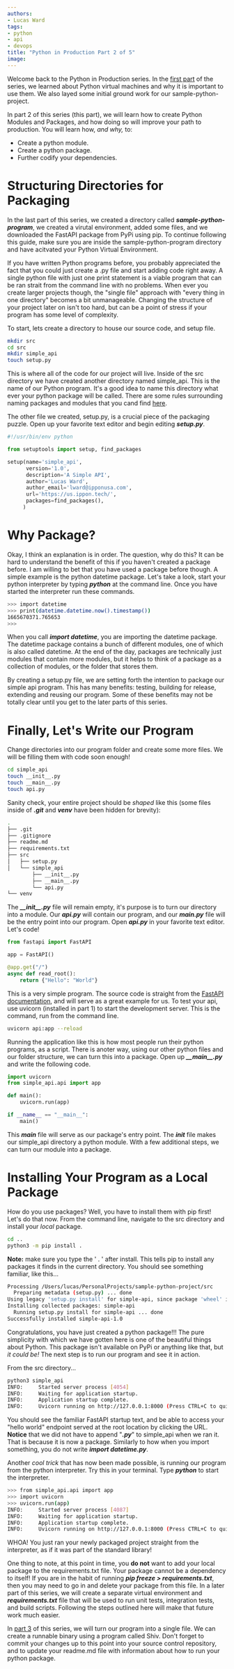 ```yaml
---
authors:
- Lucas Ward
tags:
- python
- api
- devops
title: "Python in Production Part 2 of 5"
image: 
---
```


Welcome back to the Python in Production series.  In the [first part](https://templinkplaceholder) of the series, we learned about Python virtual machines and why it is important to use them.  We also layed some initial ground work for our sample-python-project.

In part 2 of this series (this part), we will learn how to create Python Modules and Packages, and how doing so will improve your path to production.  You will learn how, *and why,* to:
* Create a python module.
* Create a python package.
* Further codify your dependencies.

# Structuring Directories for Packaging

In the last part of this series, we created a directory called ***sample-python-program***, we created a virutal environment, added some files, and we downloaded the FastAPI package from PyPi using pip.  To continue following this guide, make sure you are inside the sample-python-program directory and have acitvated your Python Virtual Environment.

If you have written Python programs before, you probably appreciated the fact that you could just create a .py file and start adding code right away.  A single python file with just one print statement is a viable program that can be ran strait from the command line with no problems.  When ever you create larger projects though, the "single file" approach with "every thing in one directory" becomes a bit unmanageable.  Changing the structure of your project later on isn't too hard, but can be a point of stress if your program has some level of complexity.

To start, lets create a directory to house our source code, and setup file.
```bash
mkdir src
cd src
mkdir simple_api
touch setup.py
```

This is where all of the code for our project will live.  Inside of the src directory we have created another directory named simple_api.  This is the name of our Python program.  It's a good idea to name this directory what ever your python package will be called.  There are some rules surrounding naming packages and modules that you cand find [here](https://visualgit.readthedocs.io/en/latest/pages/naming_convention.html).

The other file we created, setup.py, is a crucial piece of the packaging puzzle.  Open up your favorite text editor and begin editing ***setup.py***.
```python
#!/usr/bin/env python

from setuptools import setup, find_packages

setup(name='simple_api',
      version='1.0',
      description='A Simple API',
      author='Lucas Ward',
      author_email='lward@ipponusa.com',
      url='https://us.ippon.tech/',
      packages=find_packages(),
     )
```
# Why Package?

Okay, I think an explanation is in order.  The question, why do this?  It can be hard to understand the benefit of this if you haven't created a package before.  I am willing to bet that you have used a package before though.  A simple example is the python datetime package.  Let's take a look, start your python interpreter by typing ***python*** at the command line.  Once you have started the interpreter run these commands.
```bash
>>> import datetime
>>> print(datetime.datetime.now().timestamp())
1665670371.765653
>>>
```

When you call ***import datetime***, you are importing the datetime package.  The datetime package contains a bunch of different modules, one of which is also called datetime.  At the end of the day, packages are technically just modules that contain more modules, but it helps to think of a package as a collection of modules, or the folder that stores them.

By creating a setup.py file, we are setting forth the intention to package our simple api program.  This has many benefits: testing, building for release, extending and reusing our program.  Some of these benefits may not be totally clear until you get to the later parts of this series.

# Finally, Let's Write our Program

Change directories into our program folder and create some more files.  We will be filling them with code soon enough!
```bash
cd simple_api
touch __init__.py
touch __main__.py
touch api.py
```

Sanity check, your entire project should be *shaped* like this (some files inside of ***.git*** and ***venv*** have been hidden for brevity):
```bash
.
├── .git
├── .gitignore
├── readme.md
├── requirements.txt
├── src
│   ├── setup.py
│   └── simple_api
        ├── __init__.py
        ├── __main__.py
        └── api.py
└── venv
```

The ***\_\_init\_\_.py*** file will remain empty, it's purpose is to turn our directory into a module.  Our ***api.py*** will contain our program, and our ***__main__.py*** file will be the entry point into our program.  Open ***api.py*** in your favorite text editor.  Let's code!
```python
from fastapi import FastAPI

app = FastAPI()

@app.get("/")
async def read_root():
    return {"Hello": "World"}
```

This is a very simple program.  The source code is straight from the [FastAPI documentation](https://fastapi.tiangolo.com/), and will serve as a great example for us.  To test your api, use uvicorn (installed in part 1) to start the development server.  This is the command, run from the command line.
```bash
uvicorn api:app --reload
```

Running the application like this is how most people run their python programs, as a script.  There is anoter way, using our other python files and our folder structure, we can turn this into a package.  Open up ***\_\_main\_\_.py*** and write the following code.
```python
import uvicorn
from simple_api.api import app

def main():
    uvicorn.run(app)

if __name__ == "__main__":
    main()
```

This ***main*** file will serve as our package's entry point.  The ***init*** file makes our simple_api directory a python module.  With a few additional steps, we can turn our module into a package.  

# Installing Your Program as a Local Package

How do you use packages? Well, you have to install them with pip first!  Let's do that now.  From the command line, navigate to the src directory and install your *local* package.
```bash
cd ..
python3 -m pip install .
```

**Note:** make sure you type the ' . ' after install.  This tells pip to install any packages it finds in the current directory.  You should see something familiar, like this...
```bash
Processing /Users/lucas/PersonalProjects/sample-python-project/src
  Preparing metadata (setup.py) ... done
Using legacy 'setup.py install' for simple-api, since package 'wheel' is not installed.
Installing collected packages: simple-api
  Running setup.py install for simple-api ... done
Successfully installed simple-api-1.0
```

Congratulations, you have just created a python package!!! The pure simplicity with which we have gotten here is one of the beautiful things about Python.  This package isn't available on PyPi or anything like that, but *it could be!*  The next step is to run our program and see it in action.

From the src directory...
```bash
python3 simple_api
INFO:     Started server process [4054]
INFO:     Waiting for application startup.
INFO:     Application startup complete.
INFO:     Uvicorn running on http://127.0.0.1:8000 (Press CTRL+C to quit)
```

You should see the familiar FastAPI startup text, and be able to access your "hello world" endpoint served at the root location by clicking the URL.  **Notice** that we did not have to append "***.py***" to simple_api when we ran it.  That is because it is now a package.  Similarly to how when you import something, you do not write ***import datetime.py***.

Another *cool trick* that has now been made possible, is running our program from the python interpreter.  Try this in your terminal.  Type ***python*** to start the interpreter.
```bash
>>> from simple_api.api import app
>>> import uvicorn
>>> uvicorn.run(app)
INFO:     Started server process [4087]
INFO:     Waiting for application startup.
INFO:     Application startup complete.
INFO:     Uvicorn running on http://127.0.0.1:8000 (Press CTRL+C to quit)
```

WHOA! You just ran your newly packaged project straight from the interpreter, as if it was part of the standard library!

One thing to note, at this point in time, you **do not** want to add your local package to the requirements.txt file.  Your package cannot be a dependency to itself!  If you are in the habit of running ***pip freeze > requirements.txt***, then you may need to go in and delete your package from this file.  In a later part of this series, we will create a separate virtual environment and ***requirements.txt*** file that will be used to run unit tests, integration tests, and build scripts.  Following the steps outlined here will make that future work much easier.

In [part 3](https://temporarylink) of this series, we will turn our program into a single file. We can create a runnable binary using a program called Shiv.  Don't forget to commit your changes up to this point into your source control repository, and to update your readme.md file with information about how to run your python package.